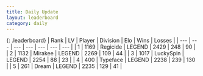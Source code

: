```yaml
---
title: Daily Update
layout: leaderboard
category: daily
---
```


{: .leaderboard}
| Rank | LV | Player | Division | Elo | Wins | Losses |
| --- | --- | --- | --- | --- | --- | --- |
| <span data-change="0">1</span> | 1169 | <span title="ID: 353063">Regicide</span> | LEGEND | <span data-change="97">2429</span> | <span data-change="54">248</span> | <span data-change="3">90</span> |
| <span data-change="0">2</span> | 1132 | <span title="ID: 416373">Mirakee</span> | LEGEND | <span data-change="22">2269</span> | <span data-change="8">109</span> | <span data-change="2">44</span> |
| <span data-change="2">3</span> | 1017 | <span title="ID: 498412">LuckySpin</span> | LEGEND | <span data-change="29">2254</span> | <span data-change="11">88</span> | <span data-change="3">23</span> |
| <span data-change="0">4</span> | 400 | <span title="ID: 628233">Typeface</span> | LEGEND | <span data-change="0">2238</span> | <span data-change="0">239</span> | <span data-change="0">130</span> |
| <span data-change="2">5</span> | 261 | <span title="ID: 573202">Dream</span> | LEGEND | <span data-change="18">2235</span> | <span data-change="6">129</span> | <span data-change="1">41</span> |